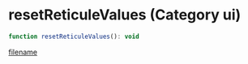 # resetReticuleValues (Category ui)

```js
function resetReticuleValues(): void
```

[filename](resetReticuleValues_m.md ':include')